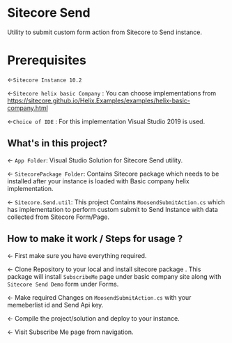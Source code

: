# Sitecore Send
Utility to submit custom form action from Sitecore to Send instance.

# Prerequisites
←`Sitecore Instance 10.2`

←`Sitecore helix basic Company` : You can choose implementations from https://sitecore.github.io/Helix.Examples/examples/helix-basic-company.html

←`Choice of IDE` : For this implementation Visual Studio 2019 is used.

## What's in this project?

← `App Folder`: Visual Studio Solution for Sitecore Send utility.

← `SitecorePackage Folder`: Contains Sitecore package which needs to be installed after your instance is loaded with Basic company helix implementation.

← `Sitecore.Send.util`: This project Contains `MoosendSubmitAction.cs` which has implementation to perform custom submit to Send Instance with data collected from Sitecore Form/Page.

## How to make it work / Steps for usage ?

← First make sure you have everything required.

← Clone Repository to your local and install sitecore package . This package will install `SubscribeMe` page under basic company site along with `Sitecore Send Demo` form under Forms.

← Make required Changes on `MoosendSubmitAction.cs` with your memeberlist id and Send Api key.

← Compile the project/solution and deploy to your instance.

← Visit Subscribe Me page from navigation.




